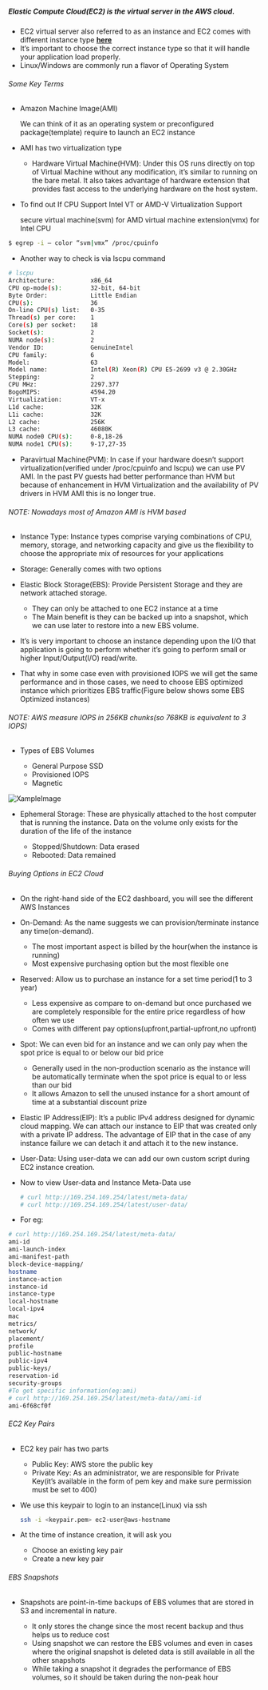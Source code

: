 ##### Elastic Compute Cloud(EC2) is the virtual server in the AWS cloud.

* EC2 virtual server also referred to as an instance and EC2 comes with different instance type [**here**](https://aws.amazon.com/ec2/instance-types)
* It’s important to choose the correct instance type so that it will handle your application load properly.
* Linux/Windows are commonly run a flavor of Operating System

###### Some Key Terms

* Amazon Machine Image(AMI)

    We can think of it as an operating system or preconfigured package(template) require to launch an EC2 instance

* AMI has two virtualization type

    * Hardware Virtual Machine(HVM): Under this OS runs directly on top of Virtual Machine without any modification, it’s similar to running on the bare metal. It also takes advantage of hardware extension that provides fast access to the underlying hardware on the host system.


* To find out If CPU Support Intel VT or AMD-V Virtualization Support

    secure virtual machine(svm) for AMD
    virtual machine extension(vmx) for Intel CPU

```sh
$ egrep -i — color “svm|vmx” /proc/cpuinfo
```

* Another way to check is via lscpu command

```sh
# lscpu
Architecture:          x86_64
CPU op-mode(s):        32-bit, 64-bit
Byte Order:            Little Endian
CPU(s):                36
On-line CPU(s) list:   0-35
Thread(s) per core:    1
Core(s) per socket:    18
Socket(s):             2
NUMA node(s):          2
Vendor ID:             GenuineIntel
CPU family:            6
Model:                 63
Model name:            Intel(R) Xeon(R) CPU E5-2699 v3 @ 2.30GHz
Stepping:              2
CPU MHz:               2297.377
BogoMIPS:              4594.20
Virtualization:        VT-x
L1d cache:             32K
L1i cache:             32K
L2 cache:              256K
L3 cache:              46080K
NUMA node0 CPU(s):     0-8,18-26
NUMA node1 CPU(s):     9-17,27-35
```

* Paravirtual Machine(PVM): In case if your hardware doesn’t support virtualization(verified under /proc/cpuinfo and lscpu) we can use PV AMI. In the past PV guests had better performance than HVM but because of enhancement in HVM Virtualization and the availability of PV drivers in HVM AMI this is no longer true.

###### NOTE: Nowadays most of Amazon AMI is HVM based

* Instance Type: Instance types comprise varying combinations of CPU, memory, storage, and networking capacity and give us the flexibility to choose the appropriate mix of resources for your applications
* Storage: Generally comes with two options

* Elastic Block Storage(EBS): Provide Persistent Storage and they are network attached storage.
    * They can only be attached to one EC2 instance at a time
    * The Main benefit is they can be backed up into a snapshot, which we can use later to restore into a new EBS volume.

* It’s is very important to choose an instance depending upon the I/O that application is going to perform whether it’s going to perform small or higher Input/Output(I/O) read/write.

* That why in some case even with provisioned IOPS we will get the same performance and in those cases, we need to choose EBS optimized instance which prioritizes EBS traffic(Figure below shows some EBS Optimized instances)

###### NOTE: AWS measure IOPS in 256KB chunks(so 768KB is equivalent to 3 IOPS)

* Types of EBS Volumes

    * General Purpose SSD
    * Provisioned IOPS
    * Magnetic

![XampleImage](https://miro.medium.com/max/1400/1*06j6Lo0XA4gj0AV2eXWbbQ.png)

* Ephemeral Storage: These are physically attached to the host computer that is running the instance. Data on the volume only exists for the duration of the life of the instance

    * Stopped/Shutdown: Data erased
    * Rebooted: Data remained

###### Buying Options in EC2 Cloud

* On the right-hand side of the EC2 dashboard, you will see the different AWS Instances

* On-Demand: As the name suggests we can provision/terminate instance any time(on-demand).
    * The most important aspect is billed by the hour(when the instance is running)
    * Most expensive purchasing option but the most flexible one
* Reserved: Allow us to purchase an instance for a set time period(1 to 3 year)
    * Less expensive as compare to on-demand but once purchased we are completely responsible for the entire price regardless of how often we use
    * Comes with different pay options(upfront,partial-upfront,no upfront)
* Spot: We can even bid for an instance and we can only pay when the spot price is equal to or below our bid price
    * Generally used in the non-production scenario as the instance will be automatically terminate when the spot price is equal to or less than our bid
    * It allows Amazon to sell the unused instance for a short amount of time at a substantial discount prize

* Elastic IP Address(EIP): It’s a public IPv4 address designed for dynamic cloud mapping. We can attach our instance to EIP that was created only with a private IP address. The advantage of EIP that in the case of any instance failure we can detach it and attach it to the new instance.

* User-Data: Using user-data we can add our own custom script during EC2 instance creation.

* Now to view User-data and Instance Meta-Data use

    ```sh
    # curl http://169.254.169.254/latest/meta-data/
    # curl http://169.254.169.254/latest/user-data/
    ```

* For eg:

```sh
# curl http://169.254.169.254/latest/meta-data/
ami-id
ami-launch-index
ami-manifest-path
block-device-mapping/
hostname
instance-action
instance-id
instance-type
local-hostname
local-ipv4
mac
metrics/
network/
placement/
profile
public-hostname
public-ipv4
public-keys/
reservation-id
security-groups
#To get specific information(eg:ami)
# curl http://169.254.169.254/latest/meta-data//ami-id
ami-6f68cf0f
```
###### EC2 Key Pairs

* EC2 key pair has two parts

    * Public Key: AWS store the public key
    * Private Key: As an administrator, we are responsible for Private Key(it’s available in the form of pem key and make sure permission must be set to 400)

* We use this keypair to login to an instance(Linux) via ssh

    ```sh
    ssh -i <keypair.pem> ec2-user@aws-hostname
    ```

* At the time of instance creation, it will ask you

    * Choose an existing key pair
    * Create a new key pair

###### EBS Snapshots

* Snapshots are point-in-time backups of EBS volumes that are stored in S3 and incremental in nature.

    * It only stores the change since the most recent backup and thus helps us to reduce cost
    * Using snapshot we can restore the EBS volumes and even in cases where the original snapshot is deleted data is still available in all the other snapshots
    * While taking a snapshot it degrades the performance of EBS volumes, so it should be taken during the non-peak hour



